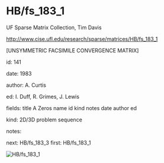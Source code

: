 # HB/fs_183_1

 UF Sparse Matrix Collection, Tim Davis

 http://www.cise.ufl.edu/research/sparse/matrices/HB/fs_183_1

 [UNSYMMETRIC FACSIMILE CONVERGENCE MATRIX]

 id: 141

 date: 1983

 author: A. Curtis

 ed: I. Duff, R. Grimes, J. Lewis

 fields: title A Zeros name id kind notes date author ed

 kind: 2D/3D problem sequence

 notes:

 next: HB/fs_183_3 first: HB/fs_183_1

![HB/fs_183_1](http://yifanhu.net/GALLERY/GRAPHS/GIF_SMALL/HB@fs_183_1.gif)
